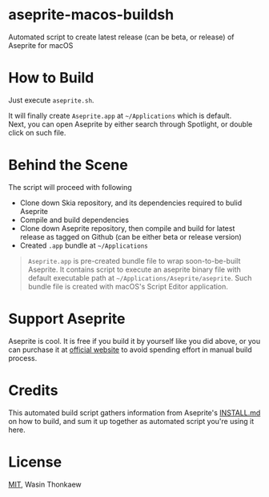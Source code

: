 # aseprite-macos-buildsh
Automated script to create latest release (can be beta, or release) of Aseprite for macOS

# How to Build

Just execute `aseprite.sh`. 

It will finally create `Aseprite.app` at `~/Applications` which is default.  
Next, you can open Aseprite by either search through Spotlight, or double click on such file.

# Behind the Scene

The script will proceed with following
* Clone down Skia repository, and its dependencies required to bulid Aseprite
* Compile and build dependencies
* Clone down Aseprite repository, then compile and build for latest release as tagged on Github (can be either beta or release version)
* Created `.app` bundle at `~/Applications`

> `Aseprite.app` is pre-created bundle file to wrap soon-to-be-built Aseprite. It contains script to execute an aseprite binary file with default executable path at `~/Applications/Aseprite/aseprite`. Such bundle file is created with macOS's Script Editor application.

# Support Aseprite

Aseprite is cool. It is free if you build it by yourself like you did above, or you can purchase it at [official website](https://www.aseprite.org/) to avoid spending effort in manual build process.

# Credits

This automated build script gathers information from Aseprite's [INSTALL.md](https://github.com/aseprite/aseprite/blob/master/INSTALL.md) on how to build, and sum it up together as automated script you're using it here.

# License
[MIT](https://github.com/haxpor/aseprite-macos-buildsh/blob/master/LICENSE), Wasin Thonkaew